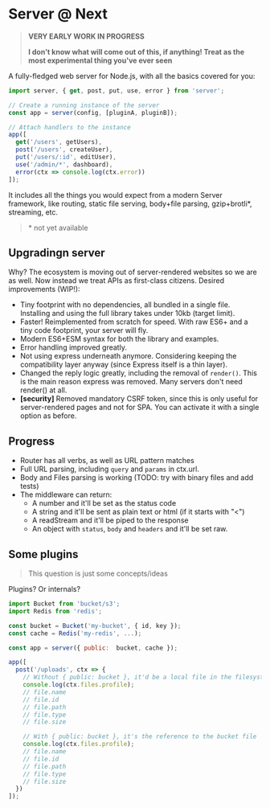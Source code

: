 # Server @ Next

> **VERY EARLY WORK IN PROGRESS**
>
> **I don't know what will come out of this, if anything! Treat as the most experimental thing you've ever seen**

A fully-fledged web server for Node.js, with all the basics covered for you:

```js
import server, { get, post, put, use, error } from 'server';

// Create a running instance of the server
const app = server(config, [pluginA, pluginB]);

// Attach handlers to the instance
app([
  get('/users', getUsers),
  post('/users', createUser),
  put('/users/:id', editUser),
  use('/admin/*', dashboard),
  error(ctx => console.log(ctx.error))
]);
```

It includes all the things you would expect from a modern Server framework, like routing, static file serving, body+file parsing, gzip+brotli\*, streaming, etc.

> \* not yet available

## Upgradingn server

Why? The ecosystem is moving out of server-rendered websites so we are as well. Now instead we treat APIs as first-class citizens. Desired improvements (WIP!):

- Tiny footprint with no dependencies, all bundled in a single file. Installing and using the full library takes under 10kb (target limit).
- Faster! Reimplemented from scratch for speed. With raw ES6+ and a tiny code footprint, your server will fly.
- Modern ES6+ESM syntax for both the library and examples.
- Error handling improved greatly.
- Not using express underneath anymore. Considering keeping the compatibility layer anyway (since Express itself is a thin layer).
- Changed the reply logic greatly, including the removal of `render()`. This is the main reason express was removed. Many servers don't need render() at all.
- **[security]** Removed mandatory CSRF token, since this is only useful for server-rendered pages and not for SPA. You can activate it with a single option as before.


## Progress

- Router has all verbs, as well as URL pattern matches
- Full URL parsing, including `query` and `params` in ctx.url.
- Body and Files parsing is working (TODO: try with binary files and add tests)
- The middleware can return:
  - A number and it'll be set as the status code
  - A string and it'll be sent as plain text or html (if it starts with "<")
  - A readStream and it'll be piped to the response
  - An object with `status`, `body` and `headers` and it'll be set raw.


## Some plugins

> This question is just some concepts/ideas

Plugins? Or internals?

```js
import Bucket from 'bucket/s3';
import Redis from 'redis';

const bucket = Bucket('my-bucket', { id, key });
const cache = Redis('my-redis', ...);

const app = server({ public:  bucket, cache });

app([
  post('/uploads', ctx => {
    // Without { public: bucket }, it'd be a local file in the filesystem
    console.log(ctx.files.profile);
    // file.name
    // file.id
    // file.path
    // file.type
    // file.size

    // With { public: bucket }, it's the reference to the bucket file
    console.log(ctx.files.profile);
    // file.name
    // file.id
    // file.path
    // file.type
    // file.size
  })
]);
```
